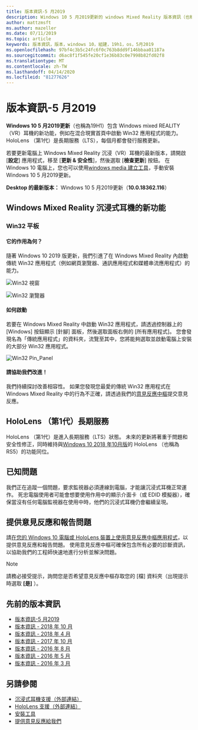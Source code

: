 ```yaml
---
title: 版本資訊-5 月2019
description: Windows 10 5 月2019更新的 windows Mixed Reality 版本資訊（也稱為19H1）。
author: mattzmsft
ms.author: mazeller
ms.date: 07/11/2019
ms.topic: article
keywords: 版本資訊，版本，windows 10，組建，19h1，os，5月2019
ms.openlocfilehash: 97bf4c3b5c24fc6f0c763b8dd9f146bbaa01187a
ms.sourcegitcommit: d6ac8f1f545fe20cf1e36b83c0e7998b82fd02f8
ms.translationtype: MT
ms.contentlocale: zh-TW
ms.lasthandoff: 04/14/2020
ms.locfileid: "81277626"
---
```

# <a name="release-notes---may-2019"></a>版本資訊-5 月2019

**Windows 10 5 月2019更新**（也稱為19H1）包含 Windows mixed REALITY （VR）耳機的新功能，例如在混合現實首頁中啟動 Win32 應用程式的能力。 HoloLens （第1代）是長期服務（LTS），每個月都會發行服務更新。

若要更新電腦上 Windows Mixed Reality 沉浸（VR）耳機的最新版本，請開啟 [**設定**] 應用程式，移至 [**更新 & 安全性**]，然後選取 [**檢查更新**] 按鈕。 在 Windows 10 電腦上，您也可以使用[windows media 建立工具](https://www.microsoft.com/software-download/windows10)，手動安裝 Windows 10 5 月2019更新。

**Desktop 的最新版本：** Windows 10 5 月2019更新（**10.0.18362.116**）<br>

## <a name="new-features-for-windows-mixed-reality-immersive-headsets"></a>Windows Mixed Reality 沉浸式耳機的新功能

### <a name="win32-slates"></a>Win32 平板

#### <a name="what-does-it-do"></a>它的作用為何？ 
隨著 Windows 10 2019 版更新，我們引進了在 Windows Mixed Reality 內啟動傳統 Win32 應用程式（例如網頁瀏覽器、通訊應用程式和媒體串流應用程式）的能力。 

![Win32 視窗](images/mr-win32-slates-1.png)

![Win32 瀏覽器](images/mr-win32-slates-2.png)

#### <a name="how-to-launch"></a>如何啟動
若要在 Windows Mixed Reality 中啟動 Win32 應用程式，請透過控制器上的 [Windows] 按鈕顯示 [針腳] 面板，然後選取面板右側的 [所有應用程式]。  您會發現名為「傳統應用程式」的資料夾，流覽至其中，您將能夠選取並啟動電腦上安裝的大部分 Win32 應用程式。

![Win32 Pin_Panel](images/mr-win32-slates-pinspanel.png)

#### <a name="please-help-us-improve"></a>請協助我們改進！
我們持續探討改善相容性。  如果您發現您最愛的傳統 Win32 應用程式在 Windows Mixed Reality 中的行為不正確，請透過我們的[意見反應中樞](https://support.microsoft.com//help/4021566/windows-10-send-feedback-to-microsoft-with-feedback-hub)提交意見反應。

## <a name="hololens-1st-gen-long-term-servicing"></a>HoloLens （第1代）長期服務

HoloLens （第1代）是進入長期服務（LTS）狀態。 未來的更新將著重于問題和安全性修正，同時維持與[Windows 10 2018 年10月版](release-notes-october-2018.md)的 HoloLens （也稱為 RS5）的功能同位。 

## <a name="known-issues"></a>已知問題

我們正在追蹤一個問題，要求監視器必須連線到電腦，才能讓沉浸式耳機正常運作。 死忠電腦使用者可能會想要使用作用中的顯示介面卡（或 EDID 模擬器），確保當沒有任何電腦監視器在使用中時，他們的沉浸式耳機仍會繼續呈現。 

## <a name="provide-feedback-and-report-issues"></a>提供意見反應和報告問題

請[在您的 Windows 10 電腦或 HoloLens 裝置上使用意見反應中樞應用程式](give-us-feedback.md)，以提供意見反應和報告問題。 使用意見反應中樞可確保包含所有必要的診斷資訊，以協助我們的工程師快速地進行分析並解決問題。

>[!NOTE]
>請務必接受提示，詢問您是否希望意見反應中樞存取您的 [檔] 資料夾（出現提示時選取 **[是]** ）。

## <a name="prior-release-notes"></a>先前的版本資訊

* [版本資訊-5 月2019](release-notes-may-2019.md)
* [版本資訊 - 2018 年 10 月](release-notes-october-2018.md)
* [版本資訊 - 2018 年 4 月](release-notes-april-2018.md)
* [版本資訊 - 2017 年 10 月](release-notes-october-2017.md)
* [版本資訊 - 2016 年 8 月](release-notes-august-2016.md)
* [版本資訊 - 2016 年 5 月](release-notes-may-2016.md)
* [版本資訊 - 2016 年 3 月](release-notes-march-2016.md)

## <a name="see-also"></a>另請參閱
* [沉浸式耳機支援（外部連結）](https://docs.microsoft.com/windows/mixed-reality/enthusiast-guide/troubleshooting-windows-mixed-reality)
* [HoloLens 支援（外部連結）](https://support.microsoft.com/products/hololens)
* [安裝工具](install-the-tools.md)
* [提供意見反應給我們](give-us-feedback.md)

